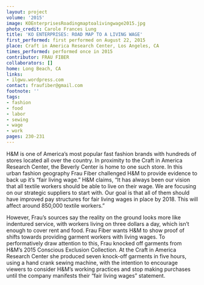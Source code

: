 ```yaml
---
layout: project
volume: '2015'
image: KOEnterprisesRoadingmaptoalivingwage2015.jpg
photo_credit: Carole Frances Lung
title: 'KO ENTERPRISES: ROAD MAP TO A LIVING WAGE'
first_performed: first performed on August 22, 2015
place: Craft in America Research Center, Los Angeles, CA
times_performed: performed once in 2015
contributor: FRAU FIBER
collaborators: []
home: Long Beach, CA
links:
- ilgwu.wordpress.com
contact: fraufiber@gmail.com
footnote: ''
tags:
- fashion
- food
- labor
- sewing
- wage
- work
pages: 230-231
---
```


H&M is one of America’s most popular fast fashion brands with hundreds of stores located all over the country. In proximity to the Craft in America Research Center, the Beverly Center is home to one such store. In this urban fashion geography Frau Fiber challenged H&M to provide evidence to back up it’s “fair living wage.” H&M claims, “It has always been our vision that all textile workers should be able to live on their wage. We are focusing on our strategic suppliers to start with. Our goal is that all of them should have improved pay structures for fair living wages in place by 2018. This will affect around 850,000 textile workers.”

However, Frau’s sources say the reality on the ground looks more like indentured service, with workers living on three dollars a day, which isn’t enough to cover rent and food. Frau Fiber wants H&M to show proof of shifts towards providing garment workers with living wages. To performatively draw attention to this, Frau knocked off garments from H&M’s 2015 Conscious Exclusion Collection. At the Craft in America Research Center she produced seven knock-off garments in five hours, using a hand crank sewing machine, with the intention to encourage viewers to consider H&M’s working practices and stop making purchases until the company manifests their “fair living wages” statement.
